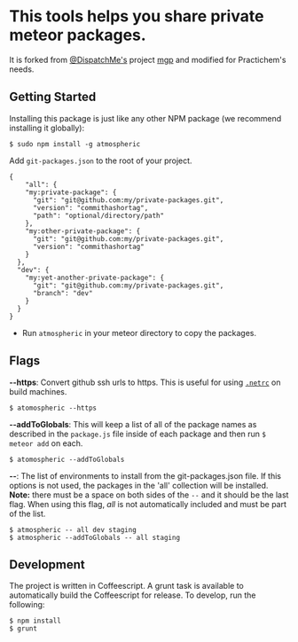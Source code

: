 # This tools helps you share private meteor packages.

It is forked from [@DispatchMe's](https://github.com/DispatchMe) project [mgp](https://github.com/DispatchMe/mgp) and modified for Practichem's needs.

## Getting Started

Installing this package is just like any other NPM package (we recommend installing it globally):

    $ sudo npm install -g atmospheric

Add `git-packages.json` to the root of your project.

````
{
	"all": {
    "my:private-package": {
      "git": "git@github.com:my/private-packages.git",
      "version": "commithashortag",
      "path": "optional/directory/path"
    },
    "my:other-private-package": {
      "git": "git@github.com:my/private-packages.git",
      "version": "commithashortag"
    }
  },
  "dev": {
    "my:yet-another-private-package": {
      "git": "git@github.com:my/private-packages.git",
      "branch": "dev"
    }
  }
}
````

- Run `atmospheric` in your meteor directory to copy the packages.

## Flags

**--https**: Convert github ssh urls to https. This is useful for using [`.netrc`](https://gist.github.com/jperl/91f32a37dc1c12c48ad8) on build machines.

    $ atomospheric --https

**--addToGlobals**: This will keep a list of all of the package names as described in the `package.js` file inside of each package and then run `$ meteor add` on each.

    $ atomospheric --addToGlobals

**--**: The list of environments to install from the git-packages.json file. If this options is not used, the packages in the 'all' collection will be installed. **Note:** there must be a space on both sides of the `--` and it should be the last flag. When using this flag, _all_ is not automatically included and must be part of the list.

    $ atmospheric -- all dev staging
    $ atmospheric --addToGlobals -- all staging

## Development

The project is written in Coffeescript. A grunt task is available to automatically build the Coffeescript for release. To develop, run the following:

    $ npm install
    $ grunt
